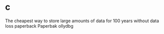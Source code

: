 # c
The cheapest way to store large amounts of data for 100 years without data loss paperback Paperbak ollydbg 
